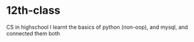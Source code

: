 # 12th-class
CS in highschool
I learnt the basics of python (non-oop), and mysql, and connected them both
